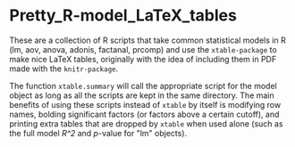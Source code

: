 # Pretty_R-model_LaTeX_tables

These are a collection of R scripts that take common statistical models in R (lm, aov, anova, adonis, factanal, prcomp) and use  the `xtable-package` to make nice LaTeX tables, originally with the idea of including them in PDF made with the `knitr-package`.

The function `xtable.summary` will call the appropriate script for the model object as long as all the scripts are kept in the same directory. The main benefits of using these scripts instead of `xtable` by itself is modifying row names, bolding significant factors (or factors above a certain cutoff), and printing extra tables that are dropped by `xtable` when used alone (such as the full model *R^2* and *p*-value for "lm" objects).